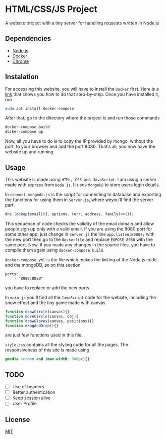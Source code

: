 # HTML/CSS/JS Project
A website project with a tiny server for handling requests written in Node.js 
##  Dependencies
*   [Node.js](https://nodejs.org/en/)
*   [Docker](https://www.docker.com/)
*   [Chrome](https://www.google.com/chrome/)    

##  Instalation
For accessing this website, you will have to install the ```Docker``` first. Here is a [link](https://www.tutorialspoint.com/docker/installing_docker_on_linux.htm) that shows you how to do that step-by-step. Once you have installed it, run
```bash
sudo apt install docker-compose
```
After that, go to the directory where the project is and run those commands
```bash
docker-compose build
docker-compose up
```

Now, all you have to do is to copy the IP provided by mongo, without the port, to your browser and add the port 8080. That's all, you now have the website up and running. 

##  Usage

This website is made using ```HTML, CSS and JavaScript```. I am using a server made with ```express``` from ```Node.js```.
It uses ```MongoDB``` to store users login details. 

In ```connect_mongodb.js``` is the script for connecting to database and exporting the functions for using them in ```Server.js```, where weyou'll find the server part.
```JavaScript            
dns.lookup(email[0], options, (err, address, family)=>{});
```
This sequence of code checks the validity of the email domain and allow people sign up only with a valid email. If you are using the 8080 port for some other app, just change in ```Server.js``` the line ```app.listen(8080);``` with the new port then go to the ```Dockerfile``` and replace ```EXPOSE 8080``` with the same port. Now, if you made any changes in the source files, you have to compile them again using ```docker-compose build```.

```docker-compose.yml``` is the file which makes the linking of the Node.js code and the mongoDB, so on this section
```docker
ports:
    - "8080:8080"
```
you have to replace or add the new ports.

In ```main.js``` you'll find all the ```JavaScript``` code for the website, including the snow effect and the tiny game made with canvas.
```JavaScript
function drawCircle(canvas){}
function moveCircle(canvas, obj){
function drawGloves(canvas, positions){}
function dragAndDrop(){}
```
are just few functions used in this file.

```style.css``` contains all the styling code for all the pages. The responsiveness of this site is made using
```css
@media screen and (max-width: 600px){}
```

##  TODO
- [ ] Use of headers
- [ ] Better authentication
- [ ] Keep session alive
- [ ] User Profile

##  License
[MIT](https://choosealicense.com/licenses/mit/)